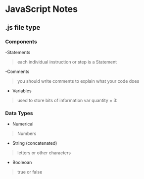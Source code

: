 # JavaScript Notes
## .js file type
### Components
-Statements
>each individual instruction or step is a Statement 

-Comments
> you should write comments to explain what your code does

- Variables
> used to store bits of information
> var quantity = 3:


### Data Types
- Numerical
> Numbers

- String (concatenated)
> letters or other characters

- Booleoan 
> true or false